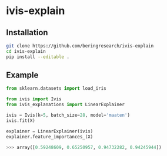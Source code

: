 # ivis-explain

## Installation

```bash
git clone https://github.com/beringresearch/ivis-explain
cd ivis-explain
pip install --editable .
```

## Example

```python
from sklearn.datasets import load_iris

from ivis import Ivis
from ivis_explanations import LinearExplainer

ivis = Ivis(k=5, batch_size=28, model='maaten')
ivis.fit(X)

explainer = LinearExplainer(ivis)
explainer.feature_importances_(X)

>>> array([0.59248609, 0.65250957, 0.94732282, 0.94245944])
```



